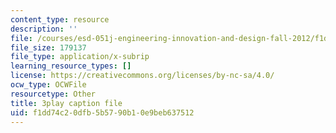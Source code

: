 ```yaml
---
content_type: resource
description: ''
file: /courses/esd-051j-engineering-innovation-and-design-fall-2012/f1dd74c20dfb5b5790b10e9beb637512_zY6Xf87GAyg.vtt
file_size: 179137
file_type: application/x-subrip
learning_resource_types: []
license: https://creativecommons.org/licenses/by-nc-sa/4.0/
ocw_type: OCWFile
resourcetype: Other
title: 3play caption file
uid: f1dd74c2-0dfb-5b57-90b1-0e9beb637512
---
```

